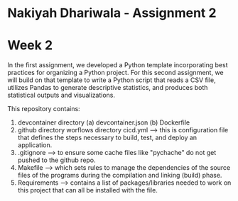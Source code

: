 # Nakiyah Dhariwala - Assignment 2
# Week 2

In the first assignment, we developed a Python template incorporating best practices for organizing a Python project. For this second assignment, we will build on that template to write a Python script that reads a CSV file, utilizes Pandas to generate descriptive statistics, and produces both statistical outputs and visualizations.

This repository contains:

1. devcontainer directory (a) devcontainer.json (b) Dockerfile
2. github directory worflows directory cicd.yml --> this is configuration file that defines the steps necessary to build, test, and deploy an application.
3. .gitignore --> to ensure some cache files like "pychache" do not get pushed to the github repo.
4. Makefile --> which sets rules to manage the dependencies of the source files of the programs during the compilation and linking (build) phase.
5. Requirements --> contains a list of packages/libraries needed to work on this project that can all be installed with the file.
